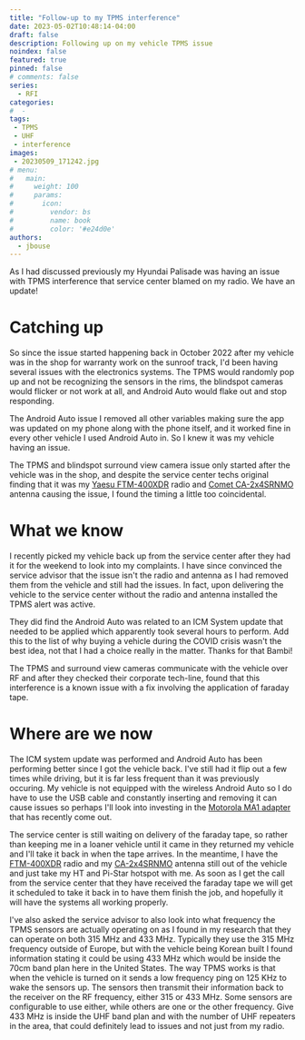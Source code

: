 ```yaml
---
title: "Follow-up to my TPMS interference"
date: 2023-05-02T10:48:14-04:00
draft: false
description: Following up on my vehicle TPMS issue
noindex: false
featured: true
pinned: false
# comments: false
series:
  - RFI
categories:
#  - 
tags:
 - TPMS
 - UHF
 - interference
images:
 - 20230509_171242.jpg
# menu:
#   main:
#     weight: 100
#     params:
#       icon:
#         vendor: bs
#         name: book
#         color: '#e24d0e'
authors:
  - jbouse
---
```


As I had discussed previously my Hyundai Palisade was having an issue
with TPMS interference that service center blamed on my radio. We have
an update!

<!--more-->

# Catching up

So since the issue started happening back in October 2022 after my vehicle
was in the shop for warranty work on the sunroof track, I'd been having
several issues with the electronics systems. The TPMS would randomly pop
up and not be recognizing the sensors in the rims, the blindspot cameras
would flicker or not work at all, and Android Auto would flake out and
stop responding.

The Android Auto issue I removed all other variables making sure the app
was updated on my phone along with the phone itself, and it worked fine in
every other vehicle I used Android Auto in. So I knew it was my vehicle
having an issue.

The TPMS and blindspot surround view camera issue only started after the
vehicle was in the shop, and despite the service center techs original
finding that it was my [Yaesu FTM-400XDR][FTM-400XDR] radio and 
[Comet CA-2x4SRNMO][CA-2x4SRNMO] antenna causing the issue, I found the
timing a little too coincidental.

# What we know

I recently picked my vehicle back up from the service center after they
had it for the weekend to look into my complaints. I have since convinced
the service advisor that the issue isn't the radio and antenna as I had
removed them from the vehicle and still had the issues. In fact, upon
delivering the vehicle to the service center without the radio and antenna
installed the TPMS alert was active.

They did find the Android Auto was related to an ICM System update that
needed to be applied which apparently took several hours to perform. Add
this to the list of why buying a vehicle during the COVID crisis wasn't
the best idea, not that I had a choice really in the matter. Thanks for
that Bambi!

The TPMS and surround view cameras communicate with the vehicle over RF
and after they checked their corporate tech-line, found that this
interference is a known issue with a fix involving the application of
faraday tape.

# Where are we now

The ICM system update was performed and Android Auto has been performing
better since I got the vehicle back. I've still had it flip out a few
times while driving, but it is far less frequent than it was previously
occuring. My vehicle is not equipped with the wireless Android Auto so 
I do have to use the USB cable and constantly inserting and removing it
can cause issues so perhaps I'll look into investing in the [Motorola MA1
adapter] that has recently come out.

The service center is still waiting on delivery of the faraday tape, so
rather than keeping me in a loaner vehicle until it came in they returned
my vehicle and I'll take it back in when the tape arrives. In the
meantime, I have the [FTM-400XDR] radio and my [CA-2x4SRNMO] antenna
still out of the vehicle and just take my HT and Pi-Star hotspot with me.
As soon as I get the call from the service center that they have received
the faraday tape we will get it scheduled to take it back in to have them
finish the job, and hopefully it will have the systems all working
properly.

I've also asked the service advisor to also look into what frequency the
TPMS sensors are actually operating on as I found in my research that 
they can operate on both 315 MHz and 433 MHz. Typically they use the 315
MHz frequency outside of Europe, but with the vehicle being Korean built
I found information stating it could be using 433 MHz which would be 
inside the 70cm band plan here in the United States. The way TPMS works is
that when the vehicle is turned on it sends a low frequency ping on 125 KHz to wake the sensors up. The sensors then transmit their information
back to the receiver on the RF frequency, either 315 or 433 MHz. Some
sensors are configurable to use either, while others are one or the other
frequency. Give 433 MHz is inside the UHF band plan and with the number
of UHF repeaters in the area, that could definitely lead to issues and 
not just from my radio.


[FTM-400XDR]: https://www.hamradio.com/detail.cfm?pid=H0-014544 "Yaesu FTM-400XDR Dual Band transceiver"
[CA-2x4SRNMO]: https://www.hamradio.com/detail.cfm?pid=H0-011146 "Comet CA-2x4SRNMO mobile antenna"
[Motorola MA1 adapter]: https://motorolasound.com/audio-products/android-auto/ma1 "Motorola MA1 wireless car adapter for Android Auto"